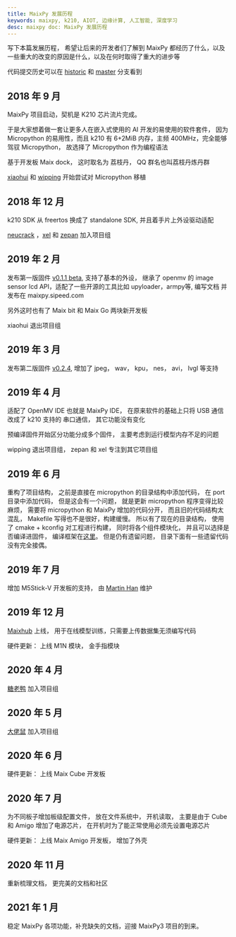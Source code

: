 ```yaml
---
title: MaixPy 发展历程
keywords: maixpy, k210, AIOT, 边缘计算, 人工智能, 深度学习
desc: maixpy doc: MaixPy 发展历程
---
```



写下本篇发展历程， 希望让后来的开发者们了解到 MaixPy 都经历了什么，以及一些重大的改变的原因是什么，以及在何时取得了重大的进步等


代码提交历史可以在 [historic](https://github.com/sipeed/MaixPy/commits/historic) 和 [master](https://github.com/sipeed/MaixPy/commits/master) 分支看到


## 2018 年 9 月

MaixPy 项目启动，契机是 K210 芯片流片完成。

于是大家想着做一套让更多人在嵌入式使用的 AI 开发的易使用的软件套件， 因为 Micropython 的易用性，而且 k210 有 6+2MiB 内存，主频 400MHz，完全能够驾驭 Micropython， 故选择了 Micropython 作为编程语法

基于开发板 Maix dock， 这时取名为 荔枝丹， QQ 群名也叫荔枝丹炼丹群

[xiaohui](https://github.com/xiaoxiaohuixxh) 和 [wipping](https://github.com/wipping) 开始尝试对 Micropython 移植

## 2018 年 12 月

k210 SDK 从 freertos 换成了 standalone SDK, 并且着手片上外设驱动适配

[neucrack](https://github.com/neutree) ，[xel](https://github.com/xelll) 和 [zepan](https://github.com/Zepan) 加入项目组


## 2019 年 2 月

发布第一版固件 [v0.1.1 beta](https://github.com/sipeed/MaixPy/releases/tag/v0.1.1), 支持了基本的外设， 继承了 openmv 的 image sensor lcd API，适配了一些开源的工具比如 upyloader，armpy等, 编写文档 并发布在 maixpy.sipeed.com

另外这时也有了 Maix bit 和 Maix Go 两块新开发板

xiaohui 退出项目组

## 2019 年 3 月

发布第二版固件 [v0.2.4](https://github.com/sipeed/MaixPy/releases/tag/v0.2.4), 增加了 jpeg， wav， kpu， nes， avi， lvgl 等支持


## 2019 年 4 月

适配了 OpenMV IDE 也就是 MaixPy IDE， 在原来软件的基础上只将 USB 通信改成了 k210 支持的 串口通信， 其它功能没有变化

预编译固件开始区分功能分成多个固件， 主要考虑到运行模型内存不足的问题

wipping 退出项目组， zepan 和 xel 专注到其它项目组


## 2019 年 6 月


重构了项目结构， 之前是直接在 micropython 的目录结构中添加代码， 在 port 目录中添加代码， 但是这会有一个问题， 就是更新 micropython 程序变得比较麻烦， 需要将 micropython 和 MaixPy 增加的代码分开， 而且旧的代码结构太混乱， Makefile 写得也不是很好，构建缓慢。
所以有了现在的目录结构， 使用了 cmake + kconfig 对工程进行构建， 同时将各个组件模块化， 并且可以选择是否编译进固件， 编译框架在[这里](https://github.com/Neutree/c_cpp_project_framework)。 但是仍有遗留问题， 目录下面有一些遗留代码没有完全接偶。


## 2019 年 7 月

增加 M5Stick-V 开发板的支持， 由 [Martin Han](https://github.com/MarsTechHAN) 维护


## 2019 年 12 月

[Maixhub](https://www.maixhub.com) 上线， 用于在线模型训练，只需要上传数据集无须编写代码

硬件更新： 上线 M1N 模块， 金手指模块

## 2020 年 4 月

[糖老鸭](https://github.com/QinYUN575) 加入项目组


## 2020 年 5 月

[大佬鼠](https://github.com/junhuanchen) 加入项目组

## 2020 年 6 月

硬件更新： 上线 Maix Cube 开发板

## 2020 年 7 月

为不同板子增加板级配置文件， 放在文件系统中， 开机读取， 主要是由于 Cube 和 Amigo 增加了电源芯片， 在开机时为了能正常使用必须先设置电源芯片

硬件更新： 上线 Maix Amigo 开发板， 增加了外壳

## 2020 年 11 月

重新梳理文档， 更完美的文档和社区

## 2021 年 1 月

稳定 MaixPy 各项功能，补充缺失的文档，迎接 MaixPy3 项目的到来。


